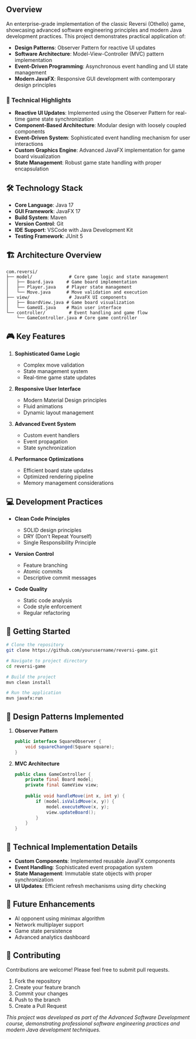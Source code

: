 ## Overview

An enterprise-grade implementation of the classic Reversi (Othello) game, showcasing advanced software engineering principles and modern Java development practices. This project demonstrates practical application of:

- **Design Patterns**: Observer Pattern for reactive UI updates
- **Software Architecture**: Model-View-Controller (MVC) pattern implementation
- **Event-Driven Programming**: Asynchronous event handling and UI state management
- **Modern JavaFX**: Responsive GUI development with contemporary design principles

### 🎯 Technical Highlights

- **Reactive UI Updates**: Implemented using the Observer Pattern for real-time game state synchronization
- **Component-Based Architecture**: Modular design with loosely coupled components
- **Event-Driven System**: Sophisticated event handling mechanism for user interactions
- **Custom Graphics Engine**: Advanced JavaFX implementation for game board visualization
- **State Management**: Robust game state handling with proper encapsulation

## 🛠 Technology Stack

- **Core Language**: Java 17
- **GUI Framework**: JavaFX 17
- **Build System**: Maven
- **Version Control**: Git
- **IDE Support**: VSCode with Java Development Kit
- **Testing Framework**: JUnit 5

## 🏗 Architecture Overview

```plaintext
com.reversi/
├── model/              # Core game logic and state management
│   ├── Board.java     # Game board implementation
│   ├── Player.java    # Player state management
│   └── Move.java      # Move validation and execution
├── view/               # JavaFX UI components
│   ├── BoardView.java # Game board visualization
│   └── GameUI.java    # Main user interface
└── controller/         # Event handling and game flow
    └── GameController.java # Core game controller
```

## 🎮 Key Features

1. **Sophisticated Game Logic**
   - Complex move validation
   - State management system
   - Real-time game state updates

2. **Responsive User Interface**
   - Modern Material Design principles
   - Fluid animations
   - Dynamic layout management

3. **Advanced Event System**
   - Custom event handlers
   - Event propagation
   - State synchronization

4. **Performance Optimizations**
   - Efficient board state updates
   - Optimized rendering pipeline
   - Memory management considerations

## 💻 Development Practices

- **Clean Code Principles**
  - SOLID design principles
  - DRY (Don't Repeat Yourself)
  - Single Responsibility Principle

- **Version Control**
  - Feature branching
  - Atomic commits
  - Descriptive commit messages

- **Code Quality**
  - Static code analysis
  - Code style enforcement
  - Regular refactoring

## 🚀 Getting Started

```bash
# Clone the repository
git clone https://github.com/yourusername/reversi-game.git

# Navigate to project directory
cd reversi-game

# Build the project
mvn clean install

# Run the application
mvn javafx:run
```

## 📐 Design Patterns Implemented

1. **Observer Pattern**
   ```java
   public interface SquareObserver {
       void squareChanged(Square square);
   }
   ```

2. **MVC Architecture**
   ```java
   public class GameController {
       private final Board model;
       private final GameView view;
       
       public void handleMove(int x, int y) {
           if (model.isValidMove(x, y)) {
               model.executeMove(x, y);
               view.updateBoard();
           }
       }
   }
   ```

## 🔧 Technical Implementation Details

- **Custom Components**: Implemented reusable JavaFX components
- **Event Handling**: Sophisticated event propagation system
- **State Management**: Immutable state objects with proper synchronization
- **UI Updates**: Efficient refresh mechanisms using dirty checking

## 🎯 Future Enhancements

- AI opponent using minimax algorithm
- Network multiplayer support
- Game state persistence
- Advanced analytics dashboard

## 🤝 Contributing

Contributions are welcome! Please feel free to submit pull requests.

1. Fork the repository
2. Create your feature branch
3. Commit your changes
4. Push to the branch
5. Create a Pull Request

*This project was developed as part of the Advanced Software Development course, demonstrating professional software engineering practices and modern Java development techniques.*
